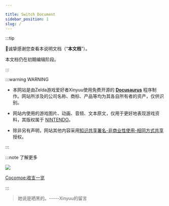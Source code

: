 ```yaml
---

title: Switch Document
sidebar_position: 1
slug: /
---
```




:::tip 

:tada: ​诚挚感谢您查看本说明文档（“**本文档**”）。 

本文档仍在初期编辑阶段。

:::

:::warning WARNING

- 本网站是由Zelda游戏爱好者Xinyuu使用免费开源的 **[Docusaurus](https://docusaurus.io/)** 程序制作。网站所涉及的公司名称、商标、产品等均为其各自所有者的资产，仅供识别。

- 网站内使用的游戏图片、动画、音频、文本原文，仅用于更好地表现游戏资料，其版权属于 [NINTENDO](https://www.nintendo.com.hk)。

- 除非另有声明，网站其他内容采用[知识共享署名-非商业性使用-相同方式共享](https://creativecommons.org/licenses/by-nc-sa/4.0/)授权。

:::



:::note 了解更多

![](https://static.cocomoe.cn/static/kikubox-xinyuu.jpg)

[Cocomoe:收支一览](http://www.cocomoe.cn/blackboard/topic/tp233)

:::





> 她说是晒黑的。-----Xinyuu的留言

